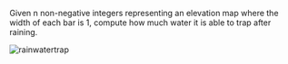Given n non-negative integers representing an elevation map where the width of each bar is 1, compute how much water it is able to trap after raining.

![rainwatertrap](https://user-images.githubusercontent.com/42657629/95177014-46ae6a80-07db-11eb-8fe3-578ded353d25.png)

